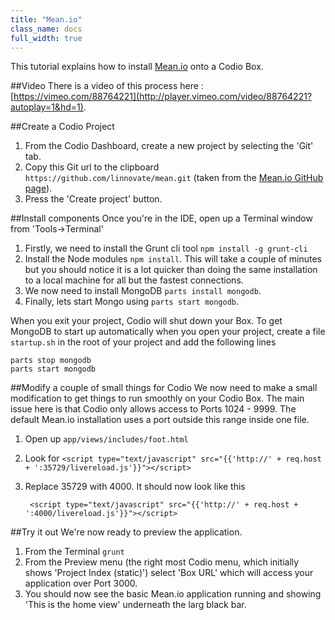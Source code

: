 ```yaml
---
title: "Mean.io"
class_name: docs
full_width: true
---
```


This tutorial explains how to install [Mean.io](http://www.mean.io) onto a Codio Box.

##Video
There is a video of this process here : [https://vimeo.com/88764221](http://player.vimeo.com/video/88764221?autoplay=1&hd=1).

##Create a Codio Project

1. From the Codio Dashboard, create a new project by selecting the 'Git' tab.
1. Copy this Git url to the clipboard `https://github.com/linnovate/mean.git` (taken from the [Mean.io GitHub page](https://github.com/linnovate/mean)).
1. Press the 'Create project' button.

##Install components
Once you're in the IDE, open up a Terminal window from 'Tools->Terminal'

1. Firstly, we need to install the Grunt cli tool `npm install -g grunt-cli`
1. Install the Node modules `npm install`. This will take a couple of minutes but you should notice it is a lot quicker than doing the same installation to a local machine for all but the fastest connections.
1. We now need to install MongoDB `parts install mongodb`.
1. Finally, lets start Mongo using `parts start mongodb`.

When you exit your project, Codio will shut down your Box. To get MongoDB to start up automatically when you open your project, create a file `startup.sh` in the root of your project and add the following lines

    parts stop mongodb
    parts start mongodb

##Modify a couple of small things for Codio
We now need to make a small modification to get things to run smoothly on your Codio Box. The main issue here is that Codio only allows access to Ports 1024 - 9999. The default Mean.io installation uses a port outside this range inside one file.

1. Open up `app/views/includes/foot.html`
1. Look for `<script type="text/javascript" src="{{'http://' + req.host + ':35729/livereload.js'}}"></script>`
1. Replace 35729 with 4000. It should now look like this

        <script type="text/javascript" src="{{'http://' + req.host + ':4000/livereload.js'}}"></script>

##Try it out
We're now ready to preview the application.

1. From the Terminal `grunt`
1. From the Preview menu (the right most Codio menu, which initially shows 'Project Index (static)') select 'Box URL' which will access your application over Port 3000.
1. You should now see the basic Mean.io application running and showing 'This is the home view' underneath the larg black bar.



